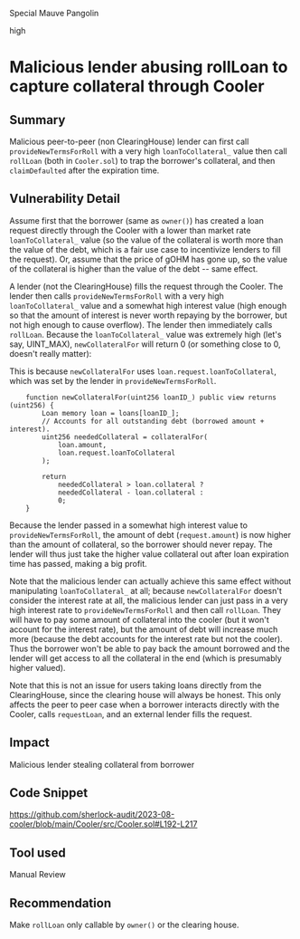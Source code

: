 Special Mauve Pangolin

high

# Malicious lender abusing rollLoan to capture collateral through Cooler
## Summary

Malicious peer-to-peer (non ClearingHouse) lender can first call `provideNewTermsForRoll` with a very high `loanToCollateral_` value then call `rollLoan` (both in `Cooler.sol`) to trap the borrower's collateral, and then `claimDefaulted` after the expiration time. 

## Vulnerability Detail

Assume first that the borrower (same as `owner()`) has created a loan request directly through the Cooler with a lower than market rate `loanToCollateral_` value (so the value of the collateral is worth more than the value of the debt, which is a fair use case to incentivize lenders to fill the request). Or, assume that the price of gOHM has gone up, so the value of the collateral is higher than the value of the debt -- same effect. 

A lender (not the ClearingHouse) fills the request through the Cooler. The lender then calls `provideNewTermsForRoll` with a very high `loanToCollateral_` value and a somewhat high interest value (high enough so that the amount of interest is never worth repaying by the borrower, but not high enough to cause overflow). The lender then immediately calls `rollLoan`. Because the `loanToCollateral_` value was extremely high (let's say, UINT_MAX), `newCollateralFor` will return 0 (or something close to 0, doesn't really matter):

This is because `newCollateralFor` uses `loan.request.loanToCollateral`, which was set by the lender in `provideNewTermsForRoll`. 

```solidity
    function newCollateralFor(uint256 loanID_) public view returns (uint256) {
        Loan memory loan = loans[loanID_];
        // Accounts for all outstanding debt (borrowed amount + interest).
        uint256 neededCollateral = collateralFor(
            loan.amount,
            loan.request.loanToCollateral
        );

        return
            neededCollateral > loan.collateral ?
            neededCollateral - loan.collateral :
            0;
    }
```

Because the lender passed in a somewhat high interest value to `provideNewTermsForRoll`, the amount of debt (`request.amount`) is now higher than the amount of collateral, so the borrower should never repay. The lender will thus just take the higher value collateral out after loan expiration time has passed, making a big profit. 

Note that the malicious lender can actually achieve this same effect without manipulating `loanToCollateral_` at all; because `newCollateralFor` doesn't consider the interest rate at all, the malicious lender can just pass in a very high interest rate to `provideNewTermsForRoll` and then call `rollLoan`. They will have to pay some amount of collateral into the cooler (but it won't account for the interest rate), but the amount of debt will increase much more (because the debt accounts for the interest rate but not the cooler). Thus the borrower won't be able to pay back the amount borrowed and the lender will get access to all the collateral in the end (which is presumably higher valued). 

Note that this is not an issue for users taking loans directly from the ClearingHouse, since the clearing house will always be honest. This only affects the peer to peer case when a borrower interacts directly with the Cooler, calls `requestLoan`, and an external lender fills the request.

## Impact

Malicious lender stealing collateral from borrower

## Code Snippet

https://github.com/sherlock-audit/2023-08-cooler/blob/main/Cooler/src/Cooler.sol#L192-L217

## Tool used

Manual Review

## Recommendation

Make `rollLoan` only callable by `owner()` or the clearing house. 